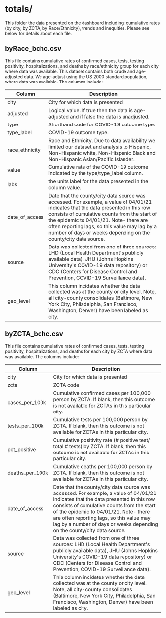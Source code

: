 # totals/

This folder the data presented on the dashboard including: cumulative rates (by city, by ZCTA, by Race/Ethnicity), trends and inequities. Please see below for details about each file.


## byRace_bchc.csv

This file contains cumulative rates of confirmed cases, tests, testing positivity, hospitalizations, and deaths by race/ethnicity group for each city where data was available. This dataset contains both crude and age-adjusted data. We age-adjust using the US 2000 standard population, where data was available. The columns include:

|     Column     |                                                                                                                                                                        Description                                                                                                                                                                        |
|--------------|---------------------------------------------------------------------------------------------------------------------------------------------------------------------------------------------------------------------------------------------------------------------------------------------------------------------------------------------------------|
| city           | City for which data is presented                                                                                                                                                                                                                                                                                                                         |
| adjusted       | Logical   value. If true then the data is age-adjusted and if false the data is   unadjusted.                                                                                                                                                                                                                                                                |
| type           | Shorthand   code for COVID-19 outcome type.                                                                                                                                                                                                                                                                                                               |
| type_label     | COVID-19   outcome type.                                                                                                                                                                                                                                                                                                                                  |
| race_ethnicity | Race   and Ethnicity. Due to data availability we limited our dataset and analysis   to Hispanic, Non-Hispanic white, Non-Hispanic Black and Non-Hispanic   Asian/Pacific Islander.                                                                                                                                                                       |
| value          | Cumulative   rate of the COVID-19 outcome indicated by the type/type_label column.                                                                                                                                                                                                                                                                                |
| labs           | the   units label for the data presented in the column value.                                                                                                                                                                                                                                                                                             |
| date_of_access | Date   that the county/city data source was accessed. For example, a value of   04/01/21 indicates that the data presented in this row consists of cumulative   counts from the start of the epidemic to 04/01/21. Note- there are often   reporting lags, so this value may lag by a number of days or weeks depending   on the county/city data source. |                                                                         
| source         | Data was collected from one of three sources: LHD (Local Health Department's publicly available data), JHU (Johns Hopkins University's COVID-19 data repository) or CDC (Centers for Disease Control and Prevention, COVID-19 Surveillance data).                                                                                                                                                                                                                                                                                                                                                    |     
| geo_level| This column incidates whether the data collected was at the county or city level. Note, all city-county consolidates (Baltimore, New York City, Philadelphia, San Francisco, Washington, Denver) have been labeled as city.                                                                                                                                                                                                                                                                                                                                                                        | |
## byZCTA_bchc.csv

This file contains cumulative rates of confirmed cases, tests, testing positivity, hospitalizations, and deaths for each city by ZCTA where data was available. The columns include:

| Column          | Description                                                                                                                                                                                                                                                                                                                                               |
|-----------------|-----------------------------------------------------------------------------------------------------------------------------------------------------------------------------------------------------------------------------------------------------------------------------------------------------------------------------------------------------------|
| city            | City for which data is presented                                                                                                                                                                                                                                                                                                                        |
| zcta            | ZCTA   code                                                                                                                                                                                                                                                                                                                                               |
| cases_per_100k  | Cumulative   confirmed cases per 100,000 person by ZCTA. If blank, then this outcome is   not available for ZCTAs in this particular city.                                                                                                                                                                                                                |
| tests_per_100k  | Cumulative   tests per 100,000 person by ZCTA.  If   blank, then this outcome is not available for ZCTAs in this particular   city.                                                                                                                                                                                                                       |
| pct_positive    | Cumulative   positivity rate (# positive test/ total # tests) by ZCTA. If blank, then this   outcome is not available for ZCTAs in this particular city.                                                                                                                                                                                                  |
| deaths_per_100k | Cumulative   deaths per 100,000 person by ZCTA. If blank, then this outcome is not   available for ZCTAs in this particular city.                                                                                                                                                                                                                         |
| date_of_access  | Date   that the county/city data source was accessed. For example, a value of   04/01/21 indicates that the data presented in this row consists of cumulative   counts from the start of the epidemic to 04/01/21. Note- there are often   reporting lags, so this value may lag by a number of days or weeks depending   on the county/city data source. |
| source         | Data was collected from one of three sources: LHD (Local Health Department's publicly available data), JHU (Johns Hopkins University's COVID-19 data repository) or CDC (Centers for Disease Control and Prevention, COVID-19 Surveillance data).                                                                                                                                                                                                                                                                                                                                                    |     
| geo_level| This column incidates whether the data collected was at the county or city level. Note, all city-county consolidates (Baltimore, New York City, Philadelphia, San Francisco, Washington, Denver) have been labeled as city.                                                                                                                                                                                                                                                                                                                                                                        | |
